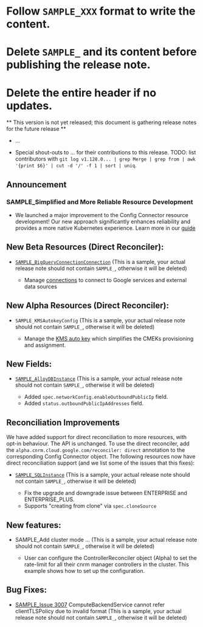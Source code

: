 # Follow `SAMPLE_XXX` format to write the content. 
# Delete `SAMPLE_` and its content before publishing the release note. 
# Delete the entire header if no updates.  

** This version is not yet released; this document is gathering release notes for the future release **

* ...

* Special shout-outs to ... for their contributions to this release.
TODO: list contributors with `git log v1.128.0... | grep Merge | grep from | awk '{print $6}' | cut -d '/' -f 1 | sort | uniq`.

## Announcement 

### SAMPLE_Simplified and More Reliable Resource Development 

* We launched a major improvement to the Config Connector resource development!  Our new approach significantly enhances reliability and provides a more native Kubernetes experience. Learn more in our [guide](https://github.com/GoogleCloudPlatform/k8s-config-connector/tree/master/docs/develop-resources)   

## New Beta Resources (Direct Reconciler):

* [`SAMPLE_BigQueryConnectionConnection`](https://cloud.google.com/config-connector/docs/reference/resource-docs/bigqueryconnection/bigqueryconnectionconnection) (This is a sample, your actual release note should not contain `SAMPLE_`, otherwise it will be deleted)

     * Manage [connections](https://cloud.google.com/bigquery/docs/working-with-connections) to connect to Google services and external data sources

## New Alpha Resources (Direct Reconciler):

* `SAMPLE_KMSAutokeyConfig` (This is a sample, your actual release note should not contain `SAMPLE_`, otherwise it will be deleted)
 
    * Manage the [KMS auto key](https://cloud.google.com/kms/docs/autokey-overview) which simplifies the CMEKs provisioning and assignment. 
 
## New Fields:

* [`SAMPLE_AlloyDBInstance`](https://cloud.google.com/config-connector/docs/reference/resource-docs/alloydb/alloydbinstance) (This is a sample, your actual release note should not contain `SAMPLE_`, otherwise it will be deleted)

  * Added `spec.networkConfig.enableOutboundPublicIp` field.
  * Added `status.outboundPublicIpAddresses` field.

## Reconciliation Improvements

We have added support for direct reconciliation to more resources, with opt-in behaviour.  The API is unchanged. To use the direct reconciler, add the `alpha.cnrm.cloud.google.com/reconciler: direct` annotation to the corresponding Config Connector object.  The following resources now have direct reconciliation support (and we list some of the issues that this fixes): 

* [`SAMPLE_SQLInstance`](https://github.com/GoogleCloudPlatform/k8s-config-connector/tree/master/pkg/test/resourcefixture/testdata/basic/sql/v1beta1/sqlinstance) (This is a sample, your actual release note should not contain `SAMPLE_`, otherwise it will be deleted)

    * Fix the upgrade and downgrade issue between ENTERPRISE and ENTERPRISE_PLUS.
    * Supports "creating from clone" via `spec.cloneSource`


## New features:

* SAMPLE_Add cluster mode ...  (This is a sample, your actual release note should not contain `SAMPLE_`, otherwise it will be deleted)

    *  User can configure the ControllerReconciler object (Alpha) to set the rate-limit for all their cnrm manager controllers in the cluster. This example shows how to set up the configuration.

## Bug Fixes:

* [SAMPLE_Issue 3007](https://github.com/GoogleCloudPlatform/k8s-config-connector/pull/3007) ComputeBackendService cannot refer clientTLSPolicy due to invalid format (This is a sample, your actual release note should not contain `SAMPLE_`, otherwise it will be deleted)